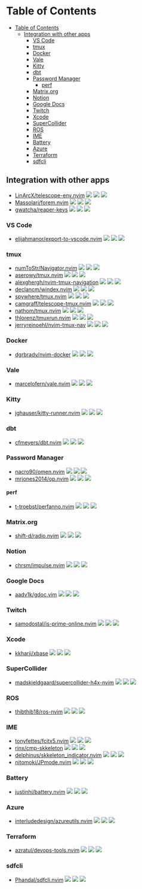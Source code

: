 # Table of Contents

- [Table of Contents](#table-of-contents)
  - [Integration with other apps](#integration-with-other-apps)
    - [VS Code](#vs-code)
    - [tmux](#tmux)
    - [Docker](#docker)
    - [Vale](#vale)
    - [Kitty](#kitty)
    - [dbt](#dbt)
    - [Password Manager](#password-manager)
      - [perf](#perf)
    - [Matrix.org](#matrixorg)
    - [Notion](#notion)
    - [Google Docs](#google-docs)
    - [Twitch](#twitch)
    - [Xcode](#xcode)
    - [SuperCollider](#supercollider)
    - [ROS](#ros)
    - [IME](#ime)
    - [Battery](#battery)
    - [Azure](#azure)
    - [Terraform](#terraform)
    - [sdfcli](#sdfcli)

## Integration with other apps

- [LinArcX/telescope-env.nvim](https://github.com/LinArcX/telescope-env.nvim) ![](https://img.shields.io/github/stars/LinArcX/telescope-env.nvim) ![](https://img.shields.io/github/last-commit/LinArcX/telescope-env.nvim) ![](https://img.shields.io/github/commit-activity/y/LinArcX/telescope-env.nvim)
- [Massolari/forem.nvim](https://github.com/Massolari/forem.nvim) ![](https://img.shields.io/github/stars/Massolari/forem.nvim) ![](https://img.shields.io/github/last-commit/Massolari/forem.nvim) ![](https://img.shields.io/github/commit-activity/y/Massolari/forem.nvim)
- [gwatcha/reaper-keys](https://github.com/gwatcha/reaper-keys) ![](https://img.shields.io/github/stars/gwatcha/reaper-keys) ![](https://img.shields.io/github/last-commit/gwatcha/reaper-keys) ![](https://img.shields.io/github/commit-activity/y/gwatcha/reaper-keys)

### VS Code

- [elijahmanor/export-to-vscode.nvim](https://github.com/elijahmanor/export-to-vscode.nvim) ![](https://img.shields.io/github/stars/elijahmanor/export-to-vscode.nvim) ![](https://img.shields.io/github/last-commit/elijahmanor/export-to-vscode.nvim) ![](https://img.shields.io/github/commit-activity/y/elijahmanor/export-to-vscode.nvim)

### tmux

- [numToStr/Navigator.nvim](https://github.com/numToStr/Navigator.nvim) ![](https://img.shields.io/github/stars/numToStr/Navigator.nvim) ![](https://img.shields.io/github/last-commit/numToStr/Navigator.nvim) ![](https://img.shields.io/github/commit-activity/y/numToStr/Navigator.nvim)
- [aserowy/tmux.nvim](https://github.com/aserowy/tmux.nvim) ![](https://img.shields.io/github/stars/aserowy/tmux.nvim) ![](https://img.shields.io/github/last-commit/aserowy/tmux.nvim) ![](https://img.shields.io/github/commit-activity/y/aserowy/tmux.nvim)
- [alexghergh/nvim-tmux-navigation](https://github.com/alexghergh/nvim-tmux-navigation) ![](https://img.shields.io/github/stars/alexghergh/nvim-tmux-navigation) ![](https://img.shields.io/github/last-commit/alexghergh/nvim-tmux-navigation) ![](https://img.shields.io/github/commit-activity/y/alexghergh/nvim-tmux-navigation)
- [declancm/windex.nvim](https://github.com/declancm/windex.nvim) ![](https://img.shields.io/github/stars/declancm/windex.nvim) ![](https://img.shields.io/github/last-commit/declancm/windex.nvim) ![](https://img.shields.io/github/commit-activity/y/declancm/windex.nvim)
- [spywhere/tmux.nvim](https://github.com/spywhere/tmux.nvim) ![](https://img.shields.io/github/stars/spywhere/tmux.nvim) ![](https://img.shields.io/github/last-commit/spywhere/tmux.nvim) ![](https://img.shields.io/github/commit-activity/y/spywhere/tmux.nvim)
- [camgraff/telescope-tmux.nvim](https://github.com/camgraff/telescope-tmux.nvim) ![](https://img.shields.io/github/stars/camgraff/telescope-tmux.nvim) ![](https://img.shields.io/github/last-commit/camgraff/telescope-tmux.nvim) ![](https://img.shields.io/github/commit-activity/y/camgraff/telescope-tmux.nvim)
- [nathom/tmux.nvim](https://github.com/nathom/tmux.nvim) ![](https://img.shields.io/github/stars/nathom/tmux.nvim) ![](https://img.shields.io/github/last-commit/nathom/tmux.nvim) ![](https://img.shields.io/github/commit-activity/y/nathom/tmux.nvim)
- [thlorenz/tmuxrun.nvim](https://github.com/thlorenz/tmuxrun.nvim) ![](https://img.shields.io/github/stars/thlorenz/tmuxrun.nvim) ![](https://img.shields.io/github/last-commit/thlorenz/tmuxrun.nvim) ![](https://img.shields.io/github/commit-activity/y/thlorenz/tmuxrun.nvim)
- [jerryreinoehl/nvim-tmux-nav](https://github.com/jerryreinoehl/nvim-tmux-nav) ![](https://img.shields.io/github/stars/jerryreinoehl/nvim-tmux-nav) ![](https://img.shields.io/github/last-commit/jerryreinoehl/nvim-tmux-nav) ![](https://img.shields.io/github/commit-activity/y/jerryreinoehl/nvim-tmux-nav)

### Docker

- [dgrbrady/nvim-docker](https://github.com/dgrbrady/nvim-docker) ![](https://img.shields.io/github/stars/dgrbrady/nvim-docker) ![](https://img.shields.io/github/last-commit/dgrbrady/nvim-docker) ![](https://img.shields.io/github/commit-activity/y/dgrbrady/nvim-docker)

### Vale

- [marcelofern/vale.nvim](https://github.com/marcelofern/vale.nvim) ![](https://img.shields.io/github/stars/marcelofern/vale.nvim) ![](https://img.shields.io/github/last-commit/marcelofern/vale.nvim) ![](https://img.shields.io/github/commit-activity/y/marcelofern/vale.nvim)

### Kitty

- [jghauser/kitty-runner.nvim](https://github.com/jghauser/kitty-runner.nvim) ![](https://img.shields.io/github/stars/jghauser/kitty-runner.nvim) ![](https://img.shields.io/github/last-commit/jghauser/kitty-runner.nvim) ![](https://img.shields.io/github/commit-activity/y/jghauser/kitty-runner.nvim)

### dbt

- [cfmeyers/dbt.nvim](https://github.com/cfmeyers/dbt.nvim) ![](https://img.shields.io/github/stars/cfmeyers/dbt.nvim) ![](https://img.shields.io/github/last-commit/cfmeyers/dbt.nvim) ![](https://img.shields.io/github/commit-activity/y/cfmeyers/dbt.nvim)

### Password Manager

- [nacro90/omen.nvim](https://github.com/nacro90/omen.nvim) ![](https://img.shields.io/github/stars/nacro90/omen.nvim) ![](https://img.shields.io/github/last-commit/nacro90/omen.nvim) ![](https://img.shields.io/github/commit-activity/y/nacro90/omen.nvim)
- [mrjones2014/op.nvim](https://github.com/mrjones2014/op.nvim) ![](https://img.shields.io/github/stars/mrjones2014/op.nvim) ![](https://img.shields.io/github/last-commit/mrjones2014/op.nvim) ![](https://img.shields.io/github/commit-activity/y/mrjones2014/op.nvim)

#### perf

- [t-troebst/perfanno.nvim](https://github.com/t-troebst/perfanno.nvim) ![](https://img.shields.io/github/stars/t-troebst/perfanno.nvim) ![](https://img.shields.io/github/last-commit/t-troebst/perfanno.nvim) ![](https://img.shields.io/github/commit-activity/y/t-troebst/perfanno.nvim)

### Matrix.org

- [shift-d/radio.nvim](https://github.com/shift-d/radio.nvim) ![](https://img.shields.io/github/stars/shift-d/radio.nvim) ![](https://img.shields.io/github/last-commit/shift-d/radio.nvim) ![](https://img.shields.io/github/commit-activity/y/shift-d/radio.nvim)

### Notion

- [chrsm/impulse.nvim](https://github.com/chrsm/impulse.nvim) ![](https://img.shields.io/github/stars/chrsm/impulse.nvim) ![](https://img.shields.io/github/last-commit/chrsm/impulse.nvim) ![](https://img.shields.io/github/commit-activity/y/chrsm/impulse.nvim)

### Google Docs

- [aadv1k/gdoc.vim](https://github.com/aadv1k/gdoc.vim) ![](https://img.shields.io/github/stars/aadv1k/gdoc.vim) ![](https://img.shields.io/github/last-commit/aadv1k/gdoc.vim) ![](https://img.shields.io/github/commit-activity/y/aadv1k/gdoc.vim)

### Twitch

- [samodostal/is-prime-online.nvim](https://github.com/samodostal/is-prime-online.nvim) ![](https://img.shields.io/github/stars/samodostal/is-prime-online.nvim) ![](https://img.shields.io/github/last-commit/samodostal/is-prime-online.nvim) ![](https://img.shields.io/github/commit-activity/y/samodostal/is-prime-online.nvim)

### Xcode

- [kkharji/xbase](https://github.com/kkharji/xbase) ![](https://img.shields.io/github/stars/kkharji/xbase) ![](https://img.shields.io/github/last-commit/kkharji/xbase) ![](https://img.shields.io/github/commit-activity/y/kkharji/xbase)

### SuperCollider

- [madskjeldgaard/supercollider-h4x-nvim](https://github.com/madskjeldgaard/supercollider-h4x-nvim) ![](https://img.shields.io/github/stars/madskjeldgaard/supercollider-h4x-nvim) ![](https://img.shields.io/github/last-commit/madskjeldgaard/supercollider-h4x-nvim) ![](https://img.shields.io/github/commit-activity/y/madskjeldgaard/supercollider-h4x-nvim)

### ROS

- [thibthib18/ros-nvim](https://github.com/thibthib18/ros-nvim) ![](https://img.shields.io/github/stars/thibthib18/ros-nvim) ![](https://img.shields.io/github/last-commit/thibthib18/ros-nvim) ![](https://img.shields.io/github/commit-activity/y/thibthib18/ros-nvim)

### IME

- [tonyfettes/fcitx5.nvim](https://github.com/tonyfettes/fcitx5.nvim) ![](https://img.shields.io/github/stars/tonyfettes/fcitx5.nvim) ![](https://img.shields.io/github/last-commit/tonyfettes/fcitx5.nvim) ![](https://img.shields.io/github/commit-activity/y/tonyfettes/fcitx5.nvim)
- [rinx/cmp-skkeleton](https://github.com/rinx/cmp-skkeleton) ![](https://img.shields.io/github/stars/rinx/cmp-skkeleton) ![](https://img.shields.io/github/last-commit/rinx/cmp-skkeleton) ![](https://img.shields.io/github/commit-activity/y/rinx/cmp-skkeleton)
- [delphinus/skkeleton_indicator.nvim](https://github.com/delphinus/skkeleton_indicator.nvim) ![](https://img.shields.io/github/stars/delphinus/skkeleton_indicator.nvim) ![](https://img.shields.io/github/last-commit/delphinus/skkeleton_indicator.nvim) ![](https://img.shields.io/github/commit-activity/y/delphinus/skkeleton_indicator.nvim)
- [nitomoki/JPmode.nvim](https://github.com/nitomoki/JPmode.nvim) ![](https://img.shields.io/github/stars/nitomoki/JPmode.nvim) ![](https://img.shields.io/github/last-commit/nitomoki/JPmode.nvim) ![](https://img.shields.io/github/commit-activity/y/nitomoki/JPmode.nvim)

### Battery

- [justinhj/battery.nvim](https://github.com/justinhj/battery.nvim) ![](https://img.shields.io/github/stars/justinhj/battery.nvim) ![](https://img.shields.io/github/last-commit/justinhj/battery.nvim) ![](https://img.shields.io/github/commit-activity/y/justinhj/battery.nvim)

### Azure

- [interludedesign/azureutils.nvim](https://github.com/interludedesign/azureutils.nvim) ![](https://img.shields.io/github/stars/interludedesign/azureutils.nvim) ![](https://img.shields.io/github/last-commit/interludedesign/azureutils.nvim) ![](https://img.shields.io/github/commit-activity/y/interludedesign/azureutils.nvim)

### Terraform

- [azratul/devops-tools.nvim](https://github.com/azratul/devops-tools.nvim) ![](https://img.shields.io/github/stars/azratul/devops-tools.nvim) ![](https://img.shields.io/github/last-commit/azratul/devops-tools.nvim) ![](https://img.shields.io/github/commit-activity/y/azratul/devops-tools.nvim)

### sdfcli

- [Phandal/sdfcli.nvim](https://github.com/Phandal/sdfcli.nvim) ![](https://img.shields.io/github/stars/Phandal/sdfcli.nvim) ![](https://img.shields.io/github/last-commit/Phandal/sdfcli.nvim) ![](https://img.shields.io/github/commit-activity/y/Phandal/sdfcli.nvim)
